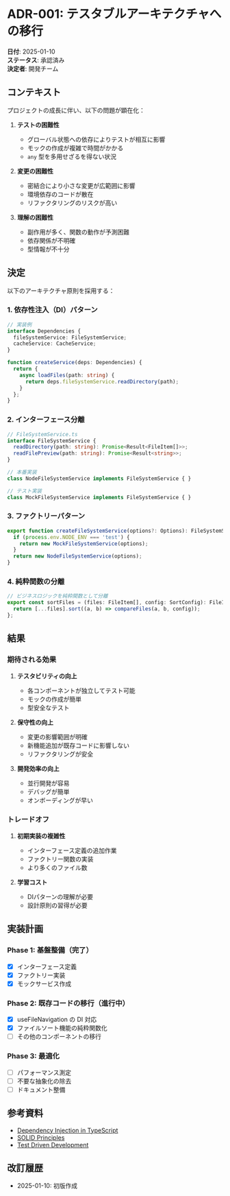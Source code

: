 # ADR-001: テスタブルアーキテクチャへの移行

**日付**: 2025-01-10  
**ステータス**: 承認済み  
**決定者**: 開発チーム

## コンテキスト

プロジェクトの成長に伴い、以下の問題が顕在化：

1. **テストの困難性**
   - グローバル状態への依存によりテストが相互に影響
   - モックの作成が複雑で時間がかかる
   - `any` 型を多用せざるを得ない状況

2. **変更の困難性**
   - 密結合により小さな変更が広範囲に影響
   - 環境依存のコードが散在
   - リファクタリングのリスクが高い

3. **理解の困難性**
   - 副作用が多く、関数の動作が予測困難
   - 依存関係が不明確
   - 型情報が不十分

## 決定

以下のアーキテクチャ原則を採用する：

### 1. 依存性注入（DI）パターン

```typescript
// 実装例
interface Dependencies {
  fileSystemService: FileSystemService;
  cacheService: CacheService;
}

function createService(deps: Dependencies) {
  return {
    async loadFiles(path: string) {
      return deps.fileSystemService.readDirectory(path);
    }
  };
}
```

### 2. インターフェース分離

```typescript
// FileSystemService.ts
interface FileSystemService {
  readDirectory(path: string): Promise<Result<FileItem[]>>;
  readFilePreview(path: string): Promise<Result<string>>;
}

// 本番実装
class NodeFileSystemService implements FileSystemService { }

// テスト実装  
class MockFileSystemService implements FileSystemService { }
```

### 3. ファクトリーパターン

```typescript
export function createFileSystemService(options?: Options): FileSystemService {
  if (process.env.NODE_ENV === 'test') {
    return new MockFileSystemService(options);
  }
  return new NodeFileSystemService(options);
}
```

### 4. 純粋関数の分離

```typescript
// ビジネスロジックを純粋関数として分離
export const sortFiles = (files: FileItem[], config: SortConfig): FileItem[] => {
  return [...files].sort((a, b) => compareFiles(a, b, config));
};
```

## 結果

### 期待される効果

1. **テスタビリティの向上**
   - 各コンポーネントが独立してテスト可能
   - モックの作成が簡単
   - 型安全なテスト

2. **保守性の向上**
   - 変更の影響範囲が明確
   - 新機能追加が既存コードに影響しない
   - リファクタリングが安全

3. **開発効率の向上**
   - 並行開発が容易
   - デバッグが簡単
   - オンボーディングが早い

### トレードオフ

1. **初期実装の複雑性**
   - インターフェース定義の追加作業
   - ファクトリー関数の実装
   - より多くのファイル数

2. **学習コスト**
   - DIパターンの理解が必要
   - 設計原則の習得が必要

## 実装計画

### Phase 1: 基盤整備（完了）
- [x] インターフェース定義
- [x] ファクトリー実装
- [x] モックサービス作成

### Phase 2: 既存コードの移行（進行中）
- [x] useFileNavigation の DI 対応
- [x] ファイルソート機能の純粋関数化
- [ ] その他のコンポーネントの移行

### Phase 3: 最適化
- [ ] パフォーマンス測定
- [ ] 不要な抽象化の除去
- [ ] ドキュメント整備

## 参考資料

- [Dependency Injection in TypeScript](https://www.typescriptlang.org/docs/handbook/decorators.html)
- [SOLID Principles](https://en.wikipedia.org/wiki/SOLID)
- [Test Driven Development](https://martinfowler.com/bliki/TestDrivenDevelopment.html)

## 改訂履歴

- 2025-01-10: 初版作成